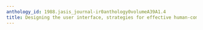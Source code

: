 ```yaml
---
anthology_id: 1988.jasis_journal-ir0anthology0volumeA39A1.4
title: Designing the user interface, strategies for effective human-computer interaction
---
```

